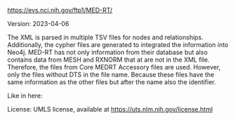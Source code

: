 https://evs.nci.nih.gov/ftp1/MED-RT/

Version: 2023-04-06

The XML is parsed in multiple TSV files for nodes and relationships. Additionally, the cypher files are generated to integrated the information into Neo4j.
MED-RT has not only information from their database but also contains data from MESH and RXNORM that at are not in the XML file. Therefore, the files from Core MEDRT Accessory files are used. However, only the files without DTS in the file name.
Because these files have the same information as the other files but after the name also the identifier.

Like in here:

License: UMLS license, available at https://uts.nlm.nih.gov/license.html